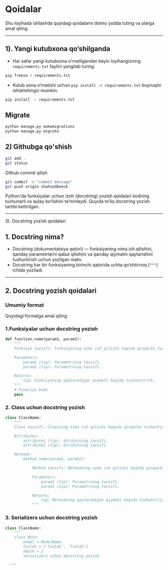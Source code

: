 # Qoidalar

Shu loyihada ishlashda quyidagi qoidalarni doimo yodda tuting va ularga amal qiling.

---

## 1). Yangi kutubxona qo‘shilganda

- Har safar yangi kutubxona o‘rnatilgandan keyin loyihangizning `requirements.txt` faylini yangilab turing:

```bash
pip freeze > requirements.txt
```

- Kutub xona o‘rnatishi uchun `pip install -r requirements.txt` buyruqini ishlatishingiz mumkin.

```bash
pip install -r requirements.txt
 ```


## Migrate

```bash
python manage.py makemigrations
python manage.py migrate
```
## 2) Githubga qo'shish 
```bash
git add .
git status
```
Github commit qilish
```bash
git commit -m "commit message"
git push origin shahzodbeeck
```
Python'da funksiyalar uchun izoh (docstring) yozish qoidalari kodning tushunarli va qulay bo‘lishini taʼminlaydi. Quyida
to‘liq docstring yozish tartibi keltirilgan.

---
3). Docstring yozish qoidalari

## 1. Docstring nima?

- Docstring (dokumentatsiya qatori) — funksiyaning nima ish qilishini, qanday parametrlarni qabul qilishini va qanday
  qiymatni qaytarishini tushuntirish uchun yozilgan matn.
- Docstring har bir funksiyaning birinchi qatorida uchta qo‘shtirnoq (`"""`) ichida yoziladi.

---

## 2. Docstring yozish qoidalari

### Umumiy format

Quyidagi formatga amal qiling:

### 1.Funksiyalar uchun docstring yozish

```python
def function_name(param1, param2):
    """
    Funksiya tavsifi: Funksiyaning nima ish qilishi haqida qisqacha tushuntirish.

    Parameters:
        param1 (tip): Parametrning tavsifi.
        param2 (tip): Parametrning tavsifi.

    Returns:
        tip: Funksiyaning qaytaradigan qiymati haqida tushuntirish.
    """
    # Funksiya kodi
    pass
```

### 2. Class uchun docstring yozish

```python
class ClassName:
    """
    Class tavsifi: Classning nima ish qilishi haqida qisqacha tushuntirish.

    Attributes:
        attribute1 (tip): Atributning tavsifi.
        attribute2 (tip): Atributning tavsifi.

    Methods:
        method_name(param1, param2):

            Method tavsifi: Methodning nima ish qilishi haqida qisqacha tushuntirish.

            Parameters:
                param1 (tip): Parametrning tavsifi.
                param2 (tip): Parametrning tavsifi.

            Returns:
                tip: Methodning qaytaradigan qiymati haqida tushuntirish.
            """
```

### 3. Serializers uchun docstring yozish

```python
class ClassName:
    """
    class Meta:
        model = ModelName
        fields = ['field1', 'field2']
        depth = 2
        serializers uchun docstring yozish
        
  """

```